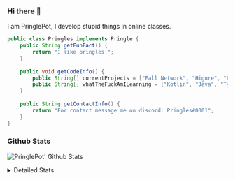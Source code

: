 ### Hi there 👋

I am PringlePot, I develop stupid things in online classes. 

```java
public class Pringles implements Pringle {
    public String getFunFact() {
        return "I like pringles!";
    }
    
    public void getCodeInfo() {
        public String[] currentProjects = ["Fall Network", "Higure", "Lunar Fork"];
        public String[] whatTheFuckAmILearning = ["Kotlin", "Java", "Typescript", "NextJS"];
    }
    
    public String getContactInfo() {
        return "For contact message me on discord: Pringles#0001";
    }
}
```

### Github Stats
![PringlePot' Github Stats](https://github-readme-stats.vercel.app/api?username=PringlePot&show_icons=true&theme=dark)

<details>
  <summary>Detailed Stats</summary>
    
<!--START_SECTION:waka-->
![Lines of code](https://img.shields.io/badge/From%20Hello%20World%20I%27ve%20Written-3567%20lines%20of%20code-blue)

**🐱 My Github Data** 

> 🏆 78 Contributions in the Year 2021
 > 
> 📦 72.7 kB Used in Github's Storage 
 > 
> 💼 Opted to Hire
 > 
> 📜 2 Public Repositories 
 > 
> 🔑 3 Private Repositories  
 > 
**I'm a Night 🦉** 

```text
🌞 Morning    6 commits      ████░░░░░░░░░░░░░░░░░░░░░   18.75% 
🌆 Daytime    8 commits      ██████░░░░░░░░░░░░░░░░░░░   25.0% 
🌃 Evening    18 commits     ██████████████░░░░░░░░░░░   56.25% 
🌙 Night      0 commits      ░░░░░░░░░░░░░░░░░░░░░░░░░   0.0%

```
📅 **I'm Most Productive on Wednesday** 

```text
Monday       4 commits      ███░░░░░░░░░░░░░░░░░░░░░░   12.5% 
Tuesday      1 commits      ░░░░░░░░░░░░░░░░░░░░░░░░░   3.12% 
Wednesday    11 commits     ████████░░░░░░░░░░░░░░░░░   34.38% 
Thursday     7 commits      █████░░░░░░░░░░░░░░░░░░░░   21.88% 
Friday       7 commits      █████░░░░░░░░░░░░░░░░░░░░   21.88% 
Saturday     0 commits      ░░░░░░░░░░░░░░░░░░░░░░░░░   0.0% 
Sunday       2 commits      █░░░░░░░░░░░░░░░░░░░░░░░░   6.25%

```


📊 **This Week I Spent My Time On** 

```text
💬 Programming Languages: 
Kotlin                   15 hrs 21 mins      ██████████████░░░░░░░░░░░   58.57% 
Java                     8 hrs 21 mins       ████████░░░░░░░░░░░░░░░░░   31.86% 
XML                      1 hr 56 mins        █░░░░░░░░░░░░░░░░░░░░░░░░   7.38% 
YAML                     32 mins             ░░░░░░░░░░░░░░░░░░░░░░░░░   2.08% 
Other                    1 min               ░░░░░░░░░░░░░░░░░░░░░░░░░   0.11%

🔥 Editors: 
IntelliJ                 26 hrs              ████████████████████████░   99.19% 
Sublime Text             12 mins             ░░░░░░░░░░░░░░░░░░░░░░░░░   0.81%

```

**I Mostly Code in Java** 

```text
Java                     2 repos             ████████████████░░░░░░░░░   66.67% 
Kotlin                   1 repo              ████████░░░░░░░░░░░░░░░░░   33.33%

```



<!--END_SECTION:waka-->
</details>

